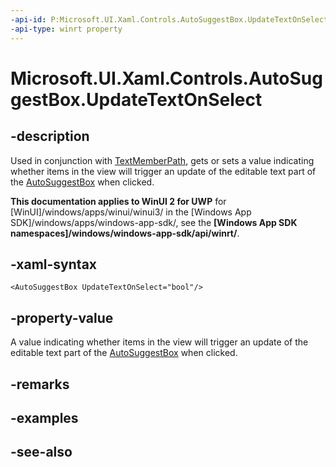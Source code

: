 ```yaml
---
-api-id: P:Microsoft.UI.Xaml.Controls.AutoSuggestBox.UpdateTextOnSelect
-api-type: winrt property
---
```


<!-- Property syntax
public bool UpdateTextOnSelect { get;  set; }
-->

# Microsoft.UI.Xaml.Controls.AutoSuggestBox.UpdateTextOnSelect

## -description
Used in conjunction with [TextMemberPath](autosuggestbox_textmemberpath.md), gets or sets a value indicating whether items in the view will trigger an update of the editable text part of the [AutoSuggestBox](autosuggestbox.md) when clicked.

**This documentation applies to WinUI 2 for UWP** for [WinUI]/windows/apps/winui/winui3/ in the [Windows App SDK]/windows/apps/windows-app-sdk/, see the **[Windows App SDK namespaces]/windows/windows-app-sdk/api/winrt/**.

## -xaml-syntax
```xaml
<AutoSuggestBox UpdateTextOnSelect="bool"/>
```


## -property-value
A value indicating whether items in the view will trigger an update of the editable text part of the [AutoSuggestBox](autosuggestbox.md) when clicked.

## -remarks

## -examples

## -see-also
